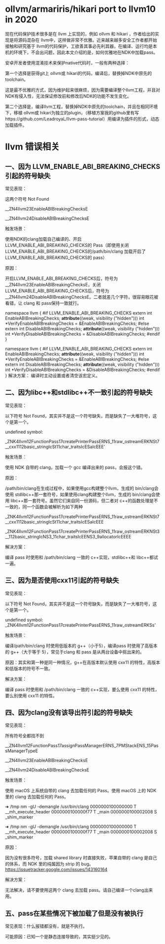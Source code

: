 # ollvm/armariris/hikari port to llvm10 in 2020

现在代码保护技术很多是在 llvm 上实现的，例如 ollvm 和 hikari ，作者给出的实现是将源码混杂在 llvm中，这样做非常不优雅。近来越来越多安全工作者都开始接触和研究基于 llvm的代码保护，工欲善其事必先利其器，在编译、运行均是本机的环境下，不会出问题，因此本文介绍的是，如何优雅地在NDK中加载pass。

安卓开发者使用混淆技术来保护native代码时，一般有两种选择：

第一个选择是获得git上 ollvm或 hikari的代码，编译后，替换掉NDK中原先的toolchain。

这是最不优雅的方式，因为维护起来很麻烦，因为需要编译整个llvm工程，并且对NDK有侵入性，无法保证修改前和修改后NDK的功能不发生变化。

第二个选择是，编译llvm工程，替换掉NDK中原先的toolchain，并且在相同环境下，移植 ollvm或 hikari为独立的plugin，（移植方案我的github里有写https://github.com/LeadroyaL/llvm-pass-tutorial）用编译为插件的形式，动态加载插件。


# llvm 错误相关

## 一、因为 LLVM_ENABLE_ABI_BREAKING_CHECKS 引起的符号缺失

常见表现：

这两个符号 Not Found

__ZN4llvm23EnableABIBreakingChecksE

__ZN4llvm24DisableABIBreakingChecksE

触发场景：

使用NDK的clang加载自己编译的、开启LLVM_ENABLE_ABI_BREAKING_CHECKS的 Pass（即使用关闭LLVM_ENABLE_ABI_BREAKING_CHECKS的/path/bin/clang 加载开启了LLVM_ENABLE_ABI_BREAKING_CHECKS的 pass）

原因：

开启LLVM_ENABLE_ABI_BREAKING_CHECKS后，符号为__ZN4llvm23EnableABIBreakingChecksE，关闭LLVM_ENABLE_ABI_BREAKING_CHECKS后，符号为__ZN4llvm24DisableABIBreakingChecksE。二者就差几个字符，很容易眼花被看错，让 clang 和 pass保持一致就行。

namespace llvm {
  #if LLVM_ENABLE_ABI_BREAKING_CHECKS
  extern int EnableABIBreakingChecks;
  __attribute__((weak, visibility ("hidden"))) int *VerifyEnableABIBreakingChecks = &EnableABIBreakingChecks;
  #else
  extern int DisableABIBreakingChecks;
  __attribute__((weak, visibility ("hidden"))) int *VerifyDisableABIBreakingChecks = &DisableABIBreakingChecks;
  #endif
}


namespace llvm {
  #if LLVM_ENABLE_ABI_BREAKING_CHECKS
  extern int EnableABIBreakingChecks;
  __attribute__((weak, visibility ("hidden"))) int *VerifyEnableABIBreakingChecks = &EnableABIBreakingChecks;
  #else
  extern int DisableABIBreakingChecks;
  __attribute__((weak, visibility ("hidden"))) int *VerifyDisableABIBreakingChecks = &DisableABIBreakingChecks;
  #endif
}
解决方案：
编译时主动设置或者清空该宏定义。

## 二、因为libc++和stdlibc++不一致引起的符号缺失

常见表现：

以下符号 Not Found，其实并不是这一个符号缺失，而是缺失了一大堆符号，这个是第一个。

undefined symbol: 

_ZNK4llvm12FunctionPass17createPrinterPassERNS_11raw_ostreamERKNSt7__cxx1112basic_stringIcSt11char_traitsIcESaIcEEE’

触发场景：

使用 NDK 自带的 clang，加载一个 gcc 编译出来的 pass，会报这个错。

原因：

/path/bin/clang在生成过程中，如果使用gcc构建整个llvm，生成的 bin/clang会使用 stdlibc++那一套符号，如果使用clang构建整个llvm，生成的 bin/clang会使用 libc++那一套符号。虽然它们来自同一份源码，但二者对 c++的函数处理是不一致的，同一个函数会被解析为如下两种

_ZNK4llvm12FunctionPass17createPrinterPassERNS_11raw_ostreamERKNSt7__cxx1112basic_stringIcSt11char_traitsIcESaIcEEE

_ZNK4llvm12FunctionPass17createPrinterPassERNS_11raw_ostreamERKNSt3__112basic_stringIcNS3_11char_traitsIcEENS3_9allocatorIcEEEE

解决方案：

编译 pass 时使用和 /path/bin/clang 一致的 c++实现，stdlibc++和 libc++都试一遍。

## 三、因为是否使用cxx11引起的符号缺失

常见表现：

以下符号 Not Found，其实并不是这一个符号缺失，而是缺失了一大堆符号，这个是第一个。

undefined symbol: _ZNK4llvm12FunctionPass17createPrinterPassERNS_11raw_ostreamERKSs’

触发场景：

编译/path/bin/clang 时使用低版本的 g++（小于5），编译pass 时使用了高版本的 g++（大于等于 5），常见于clang 和 pass 是从两台设备中抠出来的。

原因：其实和第一种是同一种情况，g++在高版本默认使用 cxx11 的特性，高版本和低版本的符号不一致。

解决方案：

编译 pass 时使用和 /path/bin/clang 一致的 c++实现，要么使用 cxx11 的特性，要么别使用 cxx11 的特性。

## 四、因为clang没有该导出符引起的符号缺失

常见表现：

所有符号全都找不到

__ZN4llvm12FunctionPass17assignPassManagerERNS_7PMStackENS_15PassManagerTypeE

__ZN4llvm23EnableABIBreakingChecksE

__ZN4llvm24DisableABIBreakingChecksE

触发场景：

使用 macOS 上系统自带的 clang 去加载任何的 Pass。使用 macOS 上的 NDK里的 clang 去加载任何的 Pass。

➜ /tmp nm -gU -demangle /usr/bin/clang
0000000100000000 T __mh_execute_header
0000000100000f77 T _main
0000000100002008 S _shim_marker

➜ /tmp nm -gU -demangle /usr/bin/clang
0000000100000000 T __mh_execute_header
0000000100000f77 T _main
0000000100002008 S _shim_marker

原因：

因为没有很多符号，加载 shared library 时直接失败，苹果自带的 clang 是自己的体系，而 NDK 里的纯属因为 strip 的 bug。https://issuetracker.google.com/issues/143160164

解决方案：

无法解决，请不要使用这两个 clang 去加载 pass。请自己编译一个clang出来用。

## 五、pass在某些情况下被加载了但是没有被执行

常见表现：什么报错都没有，就是不执行。

可能原因：已知一个是静态连接导致的，其实挺少见的。



